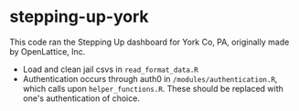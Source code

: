# stepping-up-york  
  
This code ran the Stepping Up dashboard for York Co, PA, originally made by OpenLattice, Inc. 
* Load and clean jail csvs in `read_format_data.R` 
* Authentication occurs through auth0 in `/modules/authentication.R`, which calls upon `helper_functions.R`. These should be replaced with one's authentication of choice.
